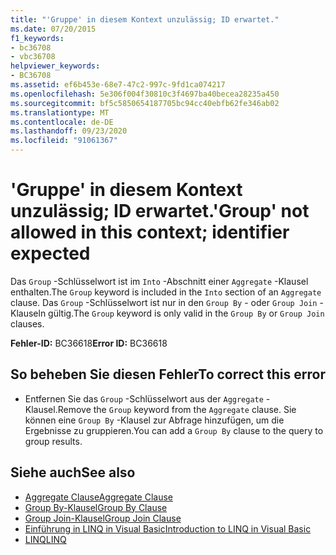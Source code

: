 ```yaml
---
title: "'Gruppe' in diesem Kontext unzulässig; ID erwartet."
ms.date: 07/20/2015
f1_keywords:
- bc36708
- vbc36708
helpviewer_keywords:
- BC36708
ms.assetid: ef6b453e-68e7-47c2-997c-9fd1ca074217
ms.openlocfilehash: 5e306f004f30810c3f4697ba40becea28235a450
ms.sourcegitcommit: bf5c5850654187705bc94cc40ebfb62fe346ab02
ms.translationtype: MT
ms.contentlocale: de-DE
ms.lasthandoff: 09/23/2020
ms.locfileid: "91061367"
---
```

# <a name="group-not-allowed-in-this-context-identifier-expected"></a><span data-ttu-id="ffd60-102">'Gruppe' in diesem Kontext unzulässig; ID erwartet.</span><span class="sxs-lookup"><span data-stu-id="ffd60-102">'Group' not allowed in this context; identifier expected</span></span>

<span data-ttu-id="ffd60-103">Das `Group` -Schlüsselwort ist im `Into` -Abschnitt einer `Aggregate` -Klausel enthalten.</span><span class="sxs-lookup"><span data-stu-id="ffd60-103">The `Group` keyword is included in the `Into` section of an `Aggregate` clause.</span></span> <span data-ttu-id="ffd60-104">Das `Group` -Schlüsselwort ist nur in den `Group By` - oder `Group Join` -Klauseln gültig.</span><span class="sxs-lookup"><span data-stu-id="ffd60-104">The `Group` keyword is only valid in the `Group By` or `Group Join` clauses.</span></span>  
  
 <span data-ttu-id="ffd60-105">**Fehler-ID:** BC36618</span><span class="sxs-lookup"><span data-stu-id="ffd60-105">**Error ID:** BC36618</span></span>  
  
## <a name="to-correct-this-error"></a><span data-ttu-id="ffd60-106">So beheben Sie diesen Fehler</span><span class="sxs-lookup"><span data-stu-id="ffd60-106">To correct this error</span></span>  
  
- <span data-ttu-id="ffd60-107">Entfernen Sie das `Group` -Schlüsselwort aus der `Aggregate` -Klausel.</span><span class="sxs-lookup"><span data-stu-id="ffd60-107">Remove the `Group` keyword from the `Aggregate` clause.</span></span> <span data-ttu-id="ffd60-108">Sie können eine `Group By` -Klausel zur Abfrage hinzufügen, um die Ergebnisse zu gruppieren.</span><span class="sxs-lookup"><span data-stu-id="ffd60-108">You can add a `Group By` clause to the query to group results.</span></span>  
  
## <a name="see-also"></a><span data-ttu-id="ffd60-109">Siehe auch</span><span class="sxs-lookup"><span data-stu-id="ffd60-109">See also</span></span>

- [<span data-ttu-id="ffd60-110">Aggregate Clause</span><span class="sxs-lookup"><span data-stu-id="ffd60-110">Aggregate Clause</span></span>](../language-reference/queries/aggregate-clause.md)
- [<span data-ttu-id="ffd60-111">Group By-Klausel</span><span class="sxs-lookup"><span data-stu-id="ffd60-111">Group By Clause</span></span>](../language-reference/queries/group-by-clause.md)
- [<span data-ttu-id="ffd60-112">Group Join-Klausel</span><span class="sxs-lookup"><span data-stu-id="ffd60-112">Group Join Clause</span></span>](../language-reference/queries/group-join-clause.md)
- [<span data-ttu-id="ffd60-113">Einführung in LINQ in Visual Basic</span><span class="sxs-lookup"><span data-stu-id="ffd60-113">Introduction to LINQ in Visual Basic</span></span>](../programming-guide/language-features/linq/introduction-to-linq.md)
- [<span data-ttu-id="ffd60-114">LINQ</span><span class="sxs-lookup"><span data-stu-id="ffd60-114">LINQ</span></span>](../programming-guide/language-features/linq/index.md)
